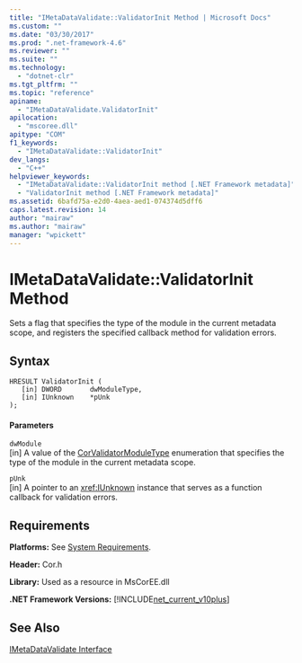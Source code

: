 ```yaml
---
title: "IMetaDataValidate::ValidatorInit Method | Microsoft Docs"
ms.custom: ""
ms.date: "03/30/2017"
ms.prod: ".net-framework-4.6"
ms.reviewer: ""
ms.suite: ""
ms.technology: 
  - "dotnet-clr"
ms.tgt_pltfrm: ""
ms.topic: "reference"
apiname: 
  - "IMetaDataValidate.ValidatorInit"
apilocation: 
  - "mscoree.dll"
apitype: "COM"
f1_keywords: 
  - "IMetaDataValidate::ValidatorInit"
dev_langs: 
  - "C++"
helpviewer_keywords: 
  - "IMetaDataValidate::ValidatorInit method [.NET Framework metadata]"
  - "ValidatorInit method [.NET Framework metadata]"
ms.assetid: 6bafd75a-e2d0-4aea-aed1-074374d5dff6
caps.latest.revision: 14
author: "mairaw"
ms.author: "mairaw"
manager: "wpickett"
---
```

# IMetaDataValidate::ValidatorInit Method
Sets a flag that specifies the type of the module in the current metadata scope, and registers the specified callback method for validation errors.  
  
## Syntax  
  
```  
HRESULT ValidatorInit (  
   [in] DWORD       dwModuleType,  
   [in] IUnknown    *pUnk  
);  
```  
  
#### Parameters  
 `dwModule`  
 [in] A value of the [CorValidatorModuleType](../../../../docs/framework/unmanaged-api/metadata/corvalidatormoduletype-enumeration.md) enumeration that specifies the type of the module in the current metadata scope.  
  
 `pUnk`  
 [in] A pointer to an <xref:IUnknown> instance that serves as a function callback for validation errors.  
  
## Requirements  
 **Platforms:** See [System Requirements](../../../../docs/framework/getting-started/system-requirements.md).  
  
 **Header:** Cor.h  
  
 **Library:** Used as a resource in MsCorEE.dll  
  
 **.NET Framework Versions:** [!INCLUDE[net_current_v10plus](../../../../includes/net-current-v10plus-md.md)]  
  
## See Also  
 [IMetaDataValidate Interface](../../../../docs/framework/unmanaged-api/metadata/imetadatavalidate-interface.md)